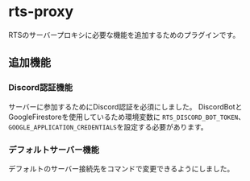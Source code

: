 # rts-proxy
RTSのサーバープロキシに必要な機能を追加するためのプラグインです。

## 追加機能

### Discord認証機能
サーバーに参加するためにDiscord認証を必須にしました。
DiscordBotとGoogleFirestoreを使用しているため環境変数に
`RTS_DISCORD_BOT_TOKEN`、`GOOGLE_APPLICATION_CREDENTIALS`を設定する必要があります。

### デフォルトサーバー機能
デフォルトのサーバー接続先をコマンドで変更できるようにしました。
